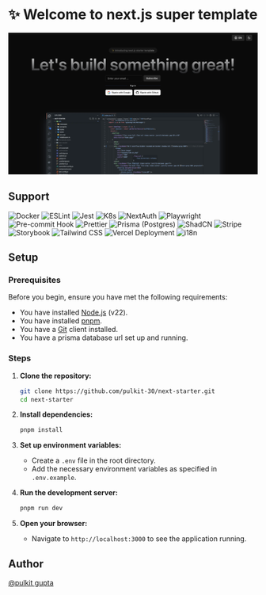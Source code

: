 # <div align="center">✨ Welcome to next.js super template</div>

<img src="./public/assets/app-ss.png" alt="app screenshot" />

## Support

![Docker](https://img.shields.io/badge/Docker-0db7e2?style=badge&logo=docker&logoColor=white)
![ESLint](https://img.shields.io/badge/ESLint-4B32C3?style=badge&logo=eslint&logoColor=white)
![Jest](https://img.shields.io/badge/Jest-C21325?style=badge&logo=jest&logoColor=white)
![K8s](https://img.shields.io/badge/K8s-326CE5?style=badge&logo=kubernetes&logoColor=white)
![NextAuth](https://img.shields.io/badge/NextAuth-000000?style=badge&logo=nextdotjs&logoColor=white)
![Playwright](https://img.shields.io/badge/Playwright-00A3E0?style=badge&logo=playwright&logoColor=white)
![Pre-commit Hook](https://img.shields.io/badge/Pre--commit%20Hook-F05032?style=badge&logo=git&logoColor=white)
![Prettier](https://img.shields.io/badge/Prettier-4B32C3?style=badge&logo=prettier&logoColor=white)
![Prisma (Postgres)](https://img.shields.io/badge/Prisma%20Postgres-2D3748?style=badge&logo=prisma&logoColor=white)
![ShadCN](https://img.shields.io/badge/ShadCN-2D3748?style=badge&logo=react&logoColor=white)
![Stripe](https://img.shields.io/badge/Stripe-6772E5?style=badge&logo=stripe&logoColor=white)
![Storybook](https://img.shields.io/badge/Storybook-FF4785?style=badge&logo=storybook&logoColor=white)
![Tailwind CSS](https://img.shields.io/badge/Tailwind%20CSS-38B2AC?style=badge&logo=tailwindcss&logoColor=white)
![Vercel Deployment](https://img.shields.io/badge/Vercel%20Deployment-000000?style=badge&logo=vercel&logoColor=white)
![i18n](https://img.shields.io/badge/i18n-FFB300?style=badge&logo=language&logoColor=white)

## Setup

### Prerequisites

Before you begin, ensure you have met the following requirements:

- You have installed [Node.js](https://nodejs.org/) (v22).
- You have installed [pnpm](https://pnpm.io/).
- You have a [Git](https://git-scm.com/) client installed.
- You have a prisma database url set up and running.

### Steps

1. **Clone the repository:**

   ```sh
   git clone https://github.com/pulkit-30/next-starter.git
   cd next-starter
   ```

2. **Install dependencies:**

   ```sh
   pnpm install
   ```

3. **Set up environment variables:**

   - Create a `.env` file in the root directory.
   - Add the necessary environment variables as specified in `.env.example`.

4. **Run the development server:**

   ```sh
   pnpm run dev
   ```

5. **Open your browser:**
   - Navigate to `http://localhost:3000` to see the application running.

## Author

[@pulkit gupta](https://pulkits.me)
